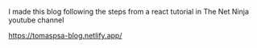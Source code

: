 I made this blog following the steps from a react tutorial in The Net Ninja youtube channel

https://tomaspsa-blog.netlify.app/
